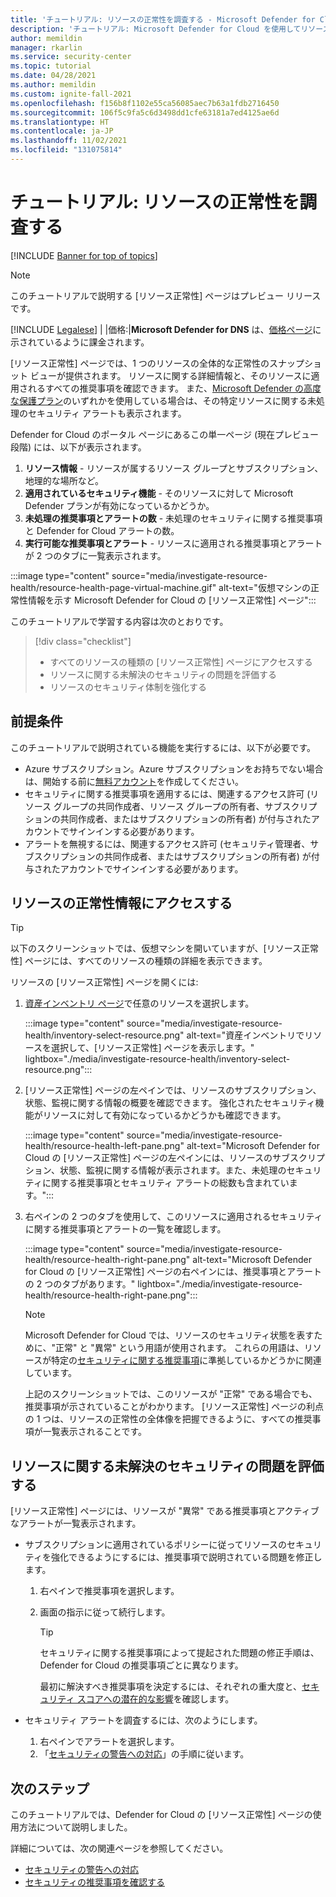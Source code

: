 ```yaml
---
title: 'チュートリアル: リソースの正常性を調査する - Microsoft Defender for Cloud'
description: 'チュートリアル: Microsoft Defender for Cloud を使用してリソースの正常性を調査する方法について説明します。'
author: memildin
manager: rkarlin
ms.service: security-center
ms.topic: tutorial
ms.date: 04/28/2021
ms.author: memildin
ms.custom: ignite-fall-2021
ms.openlocfilehash: f156b8f1102e55ca56085aec7b63a1fdb2716450
ms.sourcegitcommit: 106f5c9fa5c6d3498dd1cfe63181a7ed4125ae6d
ms.translationtype: HT
ms.contentlocale: ja-JP
ms.lasthandoff: 11/02/2021
ms.locfileid: "131075814"
---
```

# <a name="tutorial-investigate-the-health-of-your-resources"></a>チュートリアル: リソースの正常性を調査する

[!INCLUDE [Banner for top of topics](./includes/banner.md)]

> [!NOTE]
> このチュートリアルで説明する [リソース正常性] ページはプレビュー リリースです。
> 
> [!INCLUDE [Legalese](../../includes/security-center-preview-legal-text.md)] | |価格:|**Microsoft Defender for DNS** は、[価格ページ](https://azure.microsoft.com/pricing/details/security-center/)に示されているように課金されます。

[リソース正常性] ページでは、1 つのリソースの全体的な正常性のスナップショット ビューが提供されます。 リソースに関する詳細情報と、そのリソースに適用されるすべての推奨事項を確認できます。 また、[Microsoft Defender の高度な保護プラン](defender-for-cloud-introduction.md)のいずれかを使用している場合は、その特定リソースに関する未処理のセキュリティ アラートも表示されます。

Defender for Cloud のポータル ページにあるこの単一ページ (現在プレビュー段階) には、以下が表示されます。

1. **リソース情報** - リソースが属するリソース グループとサブスクリプション、地理的な場所など。
1. **適用されているセキュリティ機能** - そのリソースに対して Microsoft Defender プランが有効になっているかどうか。
1. **未処理の推奨事項とアラートの数** - 未処理のセキュリティに関する推奨事項と Defender for Cloud アラートの数。
1. **実行可能な推奨事項とアラート** - リソースに適用される推奨事項とアラートが 2 つのタブに一覧表示されます。

:::image type="content" source="media/investigate-resource-health/resource-health-page-virtual-machine.gif" alt-text="仮想マシンの正常性情報を示す Microsoft Defender for Cloud の [リソース正常性] ページ":::

このチュートリアルで学習する内容は次のとおりです。

> [!div class="checklist"]
> * すべてのリソースの種類の [リソース正常性] ページにアクセスする
> * リソースに関する未解決のセキュリティの問題を評価する
> * リソースのセキュリティ体制を強化する

## <a name="prerequisites"></a>前提条件

このチュートリアルで説明されている機能を実行するには、以下が必要です。

- Azure サブスクリプション。Azure サブスクリプションをお持ちでない場合は、開始する前に[無料アカウント](https://azure.microsoft.com/free/)を作成してください。
- セキュリティに関する推奨事項を適用するには、関連するアクセス許可 (リソース グループの共同作成者、リソース グループの所有者、サブスクリプションの共同作成者、またはサブスクリプションの所有者) が付与されたアカウントでサインインする必要があります。
- アラートを無視するには、関連するアクセス許可 (セキュリティ管理者、サブスクリプションの共同作成者、またはサブスクリプションの所有者) が付与されたアカウントでサインインする必要があります。

##  <a name="access-the-health-information-for-a-resource"></a>リソースの正常性情報にアクセスする

> [!TIP]
> 以下のスクリーンショットでは、仮想マシンを開いていますが、[リソース正常性] ページには、すべてのリソースの種類の詳細を表示できます。 

リソースの [リソース正常性] ページを開くには:

1. [資産インベントリ ページ](asset-inventory.md)で任意のリソースを選択します。

    :::image type="content" source="media/investigate-resource-health/inventory-select-resource.png" alt-text="資産インベントリでリソースを選択して、[リソース正常性] ページを表示します。" lightbox="./media/investigate-resource-health/inventory-select-resource.png":::

1. [リソース正常性] ページの左ペインでは、リソースのサブスクリプション、状態、監視に関する情報の概要を確認できます。 強化されたセキュリティ機能がリソースに対して有効になっているかどうかも確認できます。

    :::image type="content" source="media/investigate-resource-health/resource-health-left-pane.png" alt-text="Microsoft Defender for Cloud の [リソース正常性] ページの左ペインには、リソースのサブスクリプション、状態、監視に関する情報が表示されます。また、未処理のセキュリティに関する推奨事項とセキュリティ アラートの総数も含まれています。":::

1. 右ペインの 2 つのタブを使用して、このリソースに適用されるセキュリティに関する推奨事項とアラートの一覧を確認します。

    :::image type="content" source="media/investigate-resource-health/resource-health-right-pane.png" alt-text="Microsoft Defender for Cloud の [リソース正常性] ページの右ペインには、推奨事項とアラートの 2 つのタブがあります。" lightbox="./media/investigate-resource-health/resource-health-right-pane.png":::

    > [!NOTE]
    > Microsoft Defender for Cloud では、リソースのセキュリティ状態を表すために、"正常" と "異常" という用語が使用されます。 これらの用語は、リソースが特定の[セキュリティに関する推奨事項](security-policy-concept.md#what-is-a-security-recommendation)に準拠しているかどうかに関連しています。
    >
    > 上記のスクリーンショットでは、このリソースが "正常" である場合でも、推奨事項が示されていることがわかります。 [リソース正常性] ページの利点の 1 つは、リソースの正常性の全体像を把握できるように、すべての推奨事項が一覧表示されることです。 


## <a name="evaluate-the-outstanding-security-issues-for-a-resource"></a>リソースに関する未解決のセキュリティの問題を評価する

[リソース正常性] ページには、リソースが "異常" である推奨事項とアクティブなアラートが一覧表示されます。 

- サブスクリプションに適用されているポリシーに従ってリソースのセキュリティを強化できるようにするには、推奨事項で説明されている問題を修正します。
    1. 右ペインで推奨事項を選択します。
    1. 画面の指示に従って続行します。

        > [!TIP]
        > セキュリティに関する推奨事項によって提起された問題の修正手順は、Defender for Cloud の推奨事項ごとに異なります。
        >
        > 最初に解決すべき推奨事項を決定するには、それぞれの重大度と、[セキュリティ スコアへの潜在的な影響](secure-score-security-controls.md#security-controls-and-their-recommendations)を確認します。

- セキュリティ アラートを調査するには、次のようにします。
    1. 右ペインでアラートを選択します。
    1. 「[セキュリティの警告への対応](managing-and-responding-alerts.md#respond-to-security-alerts)」の手順に従います。


## <a name="next-steps"></a>次のステップ

このチュートリアルでは、Defender for Cloud の [リソース正常性] ページの使用方法について説明しました。

詳細については、次の関連ページを参照してください。

- [セキュリティの警告への対応](managing-and-responding-alerts.md#respond-to-security-alerts)
- [セキュリティの推奨事項を確認する](review-security-recommendations.md)
